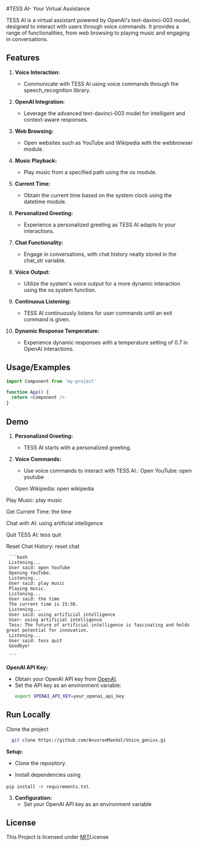 
#TESS AI- Your Virtual Assistance

TESS AI is a virtual assistant powered by OpenAI's text-davinci-003 model, designed to interact with users through voice commands. It provides a range of functionalities, from web browsing to playing music and engaging in conversations.


## Features

1. **Voice Interaction:**
   - Communicate with TESS AI using voice commands through the speech_recognition library.

2. **OpenAI Integration:**
   - Leverage the advanced text-davinci-003 model for intelligent and context-aware responses.

3. **Web Browsing:**
   - Open websites such as YouTube and Wikipedia with the webbrowser module.

4. **Music Playback:**
   - Play music from a specified path using the os module.

5. **Current Time:**
   - Obtain the current time based on the system clock using the datetime module.

6. **Personalized Greeting:**
   - Experience a personalized greeting as TESS AI adapts to your interactions.

7. **Chat Functionality:**
   - Engage in conversations, with chat history neatly stored in the chat_str variable.

8. **Voice Output:**
   - Utilize the system's voice output for a more dynamic interaction using the os.system function.

9. **Continuous Listening:**
   - TESS AI continuously listens for user commands until an exit command is given.

10. **Dynamic Response Temperature:**
    - Experience dynamic responses with a temperature setting of 0.7 in OpenAI interactions.


## Usage/Examples

```javascript
import Component from 'my-project'

function App() {
  return <Component />
}
```


## Demo



1. **Personalized Greeting:**
   - TESS AI starts with a personalized greeting.

2. **Voice Commands:**
   - Use voice commands to interact with TESS AI.:
   Open YouTube: open youtube

   Open Wikipedia: open wikipedia

Play Music: play music

Get Current Time: the time

Chat with AI: using artificial intelligence

Quit TESS AI: tess quit

Reset Chat History: reset chat

     ```bash
     Listening...
     User said: open YouTube
     Opening YouTube.
     Listening...
     User said: play music
     Playing music.
     Listening...
     User said: the time
     The current time is 15:30.
     Listening...
     User said: using artificial intelligence
     User: using artificial intelligence
     Tess: The future of artificial intelligence is fascinating and holds great potential for innovation.
     Listening...
     User said: tess quit
     Goodbye!

     ```
 
**OpenAI API Key:**
   - Obtain your OpenAI API key from [OpenAI](https://beta.openai.com/signup/).
   - Set the API key as an environment variable:
     ```bash
     export OPENAI_API_KEY=your_openai_api_key
     ```
## Run Locally

Clone the project

```bash
  git clone https://github.com/AnusreeMandal/Voice_genius.gi

```

**Setup:**
   - Clone the repository.
   
   - Install dependencies using 
   
   `pip install -r requirements.txt`.

3. **Configuration:**
   - Set your OpenAI API key as an environment variable


## License
This Project is licensed under  [MIT](https://choosealicense.com/licenses/mit/)License

